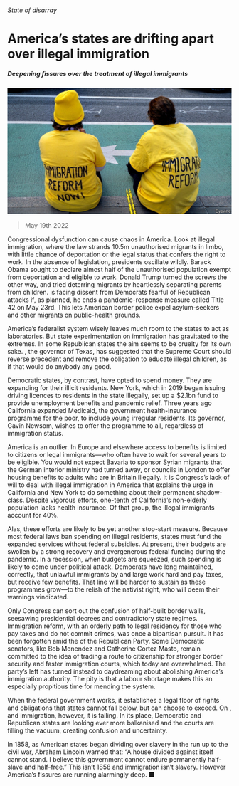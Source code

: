 ###### State of disarray

# America’s states are drifting apart over illegal immigration 

##### Deepening fissures over the treatment of illegal immigrants 

![image](images/20220521_LDP503.jpg) 

> May 19th 2022 

Congressional dysfunction can cause chaos in America. Look at illegal immigration, where the law strands 10.5m unauthorised migrants in limbo, with little chance of deportation or the legal status that confers the right to work. In the absence of legislation, presidents oscillate wildly. Barack Obama sought to declare almost half of the unauthorised population exempt from deportation and eligible to work. Donald Trump turned the screws the other way, and tried deterring migrants by heartlessly separating parents from children.  is facing dissent from Democrats fearful of Republican attacks if, as planned, he ends a pandemic-response measure called Title 42 on May 23rd. This lets American border police expel asylum-seekers and other migrants on public-health grounds. 

America’s federalist system wisely leaves much room to the states to act as laboratories. But state experimentation on immigration has gravitated to the extremes. In some Republican states the aim seems to be cruelty for its own sake. , the governor of Texas, has suggested that the Supreme Court should reverse precedent and remove the obligation to educate illegal children, as if that would do anybody any good. 

Democratic states, by contrast, have opted to spend money. They are expanding  for their illicit residents. New York, which in 2019 began issuing driving licences to residents in the state illegally, set up a $2.1bn fund to provide unemployment benefits and pandemic relief. Three years ago California expanded Medicaid, the government health-insurance programme for the poor, to include young irregular residents. Its governor, Gavin Newsom, wishes to offer the programme to all, regardless of immigration status. 

America is an outlier. In Europe and elsewhere access to benefits is limited to citizens or legal immigrants—who often have to wait for several years to be eligible. You would not expect Bavaria to sponsor Syrian migrants that the German interior ministry had turned away, or councils in London to offer housing benefits to adults who are in Britain illegally. It is Congress’s lack of will to deal with illegal immigration in America that explains the urge in California and New York to do something about their permanent shadow-class. Despite vigorous efforts, one-tenth of California’s non-elderly population lacks health insurance. Of that group, the illegal immigrants account for 40%.

Alas, these efforts are likely to be yet another stop-start measure. Because most federal laws ban spending on illegal residents, states must fund the expanded services without federal subsidies. At present, their budgets are swollen by a strong recovery and overgenerous federal funding during the pandemic. In a recession, when budgets are squeezed, such spending is likely to come under political attack. Democrats have long maintained, correctly, that unlawful immigrants by and large work hard and pay taxes, but receive few benefits. That line will be harder to sustain as these programmes grow—to the relish of the nativist right, who will deem their warnings vindicated.

Only Congress can sort out the confusion of half-built border walls, seesawing presidential decrees and contradictory state regimes. Immigration reform, with an orderly path to legal residency for those who pay taxes and do not commit crimes, was once a bipartisan pursuit. It has been forgotten amid the  of the Republican Party. Some Democratic senators, like Bob Menendez and Catherine Cortez Masto, remain committed to the idea of trading a route to citizenship for stronger border security and faster immigration courts, which today are overwhelmed. The party’s left has turned instead to daydreaming about abolishing America’s immigration authority. The pity is that a labour shortage makes this an especially propitious time for mending the system. 

When the federal government works, it establishes a legal floor of rights and obligations that states cannot fall below, but can choose to exceed. On ,  and immigration, however, it is failing. In its place, Democratic and Republican states are looking ever more balkanised and the courts are filling the vacuum, creating confusion and uncertainty. 

In 1858, as American states began dividing over slavery in the run up to the civil war, Abraham Lincoln warned that: “A house divided against itself cannot stand. I believe this government cannot endure permanently half-slave and half-free.” This isn’t 1858 and immigration isn’t slavery. However America’s fissures are running alarmingly deep. ■


